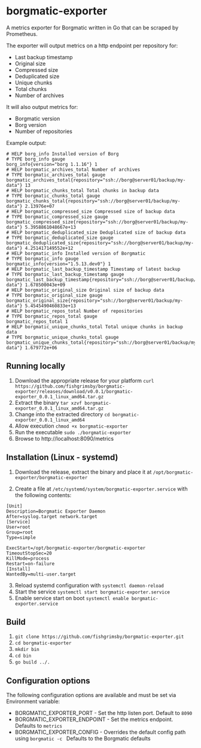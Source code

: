 # borgmatic-exporter
A metrics exporter for Borgmatic written in Go that can be scraped by Prometheus.

The exporter will output metrics on a http endpoint per repository for:

- Last backup timestamp
- Original size
- Compressed size
- Deduplicated size
- Unique chunks
- Total chunks
- Number of archives

It will also output metrics for:
- Borgmatic version
- Borg version
- Number of repositories

Example output:

```
# HELP borg_info Installed version of Borg
# TYPE borg_info gauge
borg_info{version="borg 1.1.16"} 1
# HELP borgmatic_archives_total Number of archives
# TYPE borgmatic_archives_total gauge
borgmatic_archives_total{repository="ssh://borg@server01/backup/my-data"} 13
# HELP borgmatic_chunks_total Total chunks in backup data
# TYPE borgmatic_chunks_total gauge
borgmatic_chunks_total{repository="ssh://borg@server01/backup/my-data"} 2.13976e+07
# HELP borgmatic_compressed_size Compressed size of backup data
# TYPE borgmatic_compressed_size gauge
borgmatic_compressed_size{repository="ssh://borg@server01/backup/my-data"} 5.3958861048667e+13
# HELP borgmatic_deduplicated_size Deduplicated size of backup data
# TYPE borgmatic_deduplicated_size gauge
borgmatic_deduplicated_size{repository="ssh://borg@server01/backup/my-data"} 4.251417149552e+12
# HELP borgmatic_info Installed version of Borgmatic
# TYPE borgmatic_info gauge
borgmatic_info{version="1.5.13.dev0"} 1
# HELP borgmatic_last_backup_timestamp Timestamp of latest backup
# TYPE borgmatic_last_backup_timestamp gauge
borgmatic_last_backup_timestamp{repository="ssh://borg@server01/backup/my-data"} 1.678500043e+09
# HELP borgmatic_original_size Original size of backup data
# TYPE borgmatic_original_size gauge
borgmatic_original_size{repository="ssh://borg@server01/backup/my-data"} 5.4545490460833e+13
# HELP borgmatic_repos_total Number of repositories
# TYPE borgmatic_repos_total gauge
borgmatic_repos_total 1
# HELP borgmatic_unique_chunks_total Total unique chunks in backup data
# TYPE borgmatic_unique_chunks_total gauge
borgmatic_unique_chunks_total{repository="ssh://borg@server01/backup/my-data"} 1.679772e+06
```

## Running locally
1. Download the appropriate release for your platform `curl https://github.com/fishgrimsby/borgmatic-exporter/releases/download/v0.0.1/borgmatic-exporter_0.0.1_linux_amd64.tar.gz`
3. Extract the binary `tar xzvf borgmatic-exporter_0.0.1_linux_amd64.tar.gz`
4. Change into the extracted directory `cd borgmatic-exporter_0.0.1_linux_amd64`
5. Allow execution `chmod +x borgmatic-exporter`
4. Run the executable `sudo ./borgmatic-exporter`
5. Browse to http://localhost:8090/metrics

## Installation (Linux - systemd)
1. Download the release, extract the binary and place it at `/opt/borgmatic-exporter/borgmatic-exporter`

2. Create a file at `/etc/systemd/system/borgmatic-exporter.service` with the following contents:
```
[Unit]
Description=Borgmatic Exporter Daemon
After=syslog.target network.target
[Service]
User=root
Group=root
Type=simple

ExecStart=/opt/borgmatic-exporter/borgmatic-exporter
TimeoutStopSec=20
KillMode=process
Restart=on-failure
[Install]
WantedBy=multi-user.target
```

3. Reload systemd configuration with `systemctl daemon-reload`
4. Start the service `systemctl start borgmatic-exporter.service`
5. Enable service start on boot `systemctl enable borgmatic-exporter.service`

## Build
1. `git clone https://github.com/fishgrimsby/borgmatic-exporter.git`
2. `cd borgmatic-exporter`
3. `mkdir bin`
4. `cd bin`
5. `go build ../.`

## Configuration options
The following configuration options are available and must be set via Environment variable:
- BORGMATIC_EXPORTER_PORT - Set the http listen port. Default to `8090`
- BORGMATIC_EXPORTER_ENDPOINT - Set the metrics endpoint. Defaults to `metrics`
- BORGMATIC_EXPORTER_CONFIG - Overrides the default config path using `borgmatic -c ` Defaults to the Borgmatic defaults